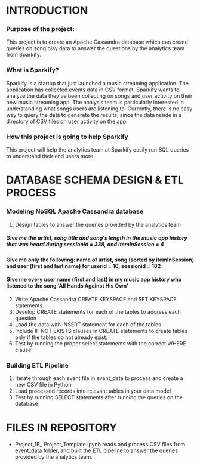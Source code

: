 # INTRODUCTION
### Purpose of the project:
This project is to create an Apache Cassandra database which can create queries on song play data to answer the questions by the analytics team from Sparkify. 
### What is Sparkify?
Sparkify is a startup that just launched a music streaming application. The application has collected events data in CSV format. Sparkify wants to analyze the data they've been collecting on songs and user activity on their new music streaming app. The analysis team is particularly interested in understanding what songs users are listening to. Currently, there is no easy way to query the data to generate the results, since the data reside in a directory of CSV files on user activity on the app.
### How this project is going to help Sparkify
This project will help the analytics team at Sparkify easily run SQL queries to understand their end users more.
# DATABASE SCHEMA DESIGN & ETL PROCESS
### Modeling NoSQL Apache Cassandra database
1. Design tables to answer the queries provided by the analytics team
##### Give me the artist, song title and song's length in the music app history that was heard during sessionId = 338, and itemInSession = 4
#### Give me only the following: name of artist, song (sorted by itemInSession) and user (first and last name) for userid = 10, sessionid = 182
#### Give me every user name (first and last) in my music app history who listened to the song 'All Hands Against His Own'
2. Write Apache Cassandra CREATE KEYSPACE and SET KEYSPACE statements
3. Develop CREATE statements for each of the tables to address each question
4. Load the data with INSERT statement for each of the tables
5. Include IF NOT EXISTS clauses in CREATE statements to create tables only if the tables do not already exist. 
6. Test by running the proper select statements with the correct WHERE clause
### Building ETL Pipeline
1. Iterate through each event file in event_data to process and create a new CSV file in Python
2. Load processed records into relevant tables in your data model
3. Test by running SELECT statements after running the queries on the database
# FILES IN REPOSITORY
* Project_1B_ Project_Template.ipynb reads and process CSV files from event_data folder, and built the ETL pipeline to answer the queries provided by the analytics team.
